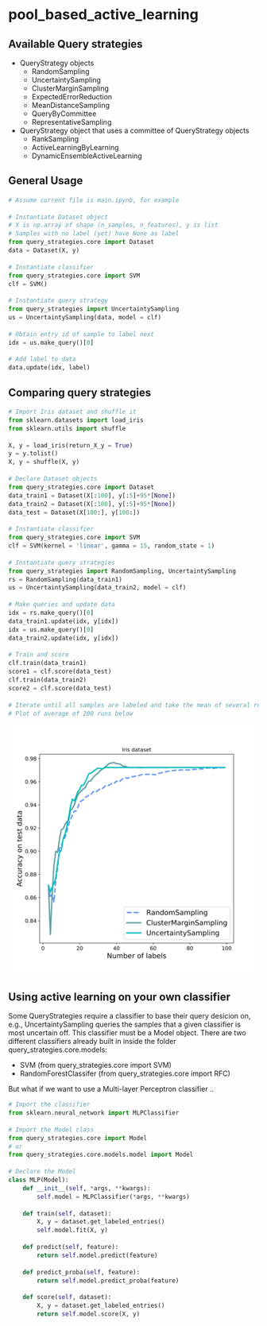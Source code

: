 # pool_based_active_learning

## Available Query strategies
- QueryStrategy objects
  - RandomSampling
  - UncertaintySampling
  - ClusterMarginSampling
  - ExpectedErrorReduction
  - MeanDistanceSampling
  - QueryByCommittee
  - RepresentativeSampling
- QueryStrategy object that uses a committee of QueryStrategy objects 
  - RankSampling
  - ActiveLearningByLearning
  - DynamicEnsembleActiveLearning
  
## General Usage
```python
# Assume current file is main.ipynb, for example

# Instantiate Dataset object
# X is np.array of shape (n_samples, n_features), y is list
# Samples with no label (yet) have None as label
from query_strategies.core import Dataset
data = Dataset(X, y)

# Instantiate classifier
from query_strategies.core import SVM
clf = SVM()

# Instantiate query strategy
from query_strategies import UncertaintySampling
us = UncertaintySampling(data, model = clf)

# Obtain entry id of sample to label next
idx = us.make_query()[0] 

# Add label to data
data.update(idx, label)

```

## Comparing query strategies
```python
# Import Iris dataset and shuffle it
from sklearn.datasets import load_iris
from sklearn.utils import shuffle

X, y = load_iris(return_X_y = True)
y = y.tolist()
X, y = shuffle(X, y)

# Declare Dataset objects
from query_strategies.core import Dataset
data_train1 = Dataset(X[:100], y[:5]+95*[None])
data_train2 = Dataset(X[:100], y[:5]+95*[None])
data_test = Dataset(X[100:], y[100:])

# Instantiate classifier
from query_strategies.core import SVM
clf = SVM(kernel = 'linear', gamma = 15, random_state = 1)

# Instantiate query strategies
from query_strategies import RandomSampling, UncertaintySampling
rs = RandomSampling(data_train1)
us = UncertaintySampling(data_train2, model = clf)

# Make queries and update data
idx = rs.make_query()[0]
data_train1.update(idx, y[idx])
idx = us.make_query()[0]
data_train2.update(idx, y[idx])

# Train and score
clf.train(data_train1)
score1 = clf.score(data_test)
clf.train(data_train2)
score2 = clf.score(data_test)

# Iterate until all samples are labeled and take the mean of several runs 
# Plot of average of 200 runs below

```

<p align="center">
<img src="https://github.com/SimiPixel/pool_based_active_learning/blob/master/readme_plot.svg" width="650">
</p>

## Using active learning on your own classifier
Some QueryStrategies require a classifier to base their query desicion on, e.g., UncertaintySampling queries the samples that a given classifier is most uncertain off. This classifier must be a Model object. 
There are two different classifiers already built in inside the folder query_strategies.core.models:
- SVM (from query_strategies.core import SVM)
- RandomForestClassifer (from query_strategies.core import RFC)

But what if we want to use a Multi-layer Perceptron classifier ..
```python
# Import the classifier
from sklearn.neural_network import MLPClassifier

# Import the Model class
from query_strategies.core import Model 
# or 
from query_strategies.core.models.model import Model

# Declare the Model
class MLP(Model):
    def __init__(self, *args, **kwargs):
        self.model = MLPClassifier(*args, **kwargs)
        
    def train(self, dataset):
        X, y = dataset.get_labeled_entries()
        self.model.fit(X, y)
        
    def predict(self, feature):
        return self.model.predict(feature)
        
    def predict_proba(self, feature):
        return self.model.predict_proba(feature)
        
    def score(self, dataset):
        X, y = dataset.get_labeled_entries()
        return self.model.score(X, y)

```
